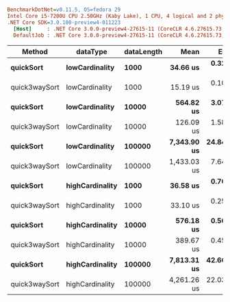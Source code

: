 ``` ini

BenchmarkDotNet=v0.11.5, OS=fedora 29
Intel Core i5-7200U CPU 2.50GHz (Kaby Lake), 1 CPU, 4 logical and 2 physical cores
.NET Core SDK=3.0.100-preview4-011223
  [Host]     : .NET Core 3.0.0-preview4-27615-11 (CoreCLR 4.6.27615.73, CoreFX 4.700.19.21213), 64bit RyuJIT
  DefaultJob : .NET Core 3.0.0-preview4-27615-11 (CoreCLR 4.6.27615.73, CoreFX 4.700.19.21213), 64bit RyuJIT


```
|        Method |        dataType | dataLength |        Mean |      Error |     StdDev |
|-------------- |---------------- |----------- |------------:|-----------:|-----------:|
|     **quickSort** |  **lowCardinality** |       **1000** |    **34.66 us** |  **0.3218 us** |  **0.3010 us** |
| quick3waySort |  lowCardinality |       1000 |    15.19 us |  0.1057 us |  0.0825 us |
|     **quickSort** |  **lowCardinality** |      **10000** |   **564.82 us** |  **3.0790 us** |  **2.7294 us** |
| quick3waySort |  lowCardinality |      10000 |   126.09 us |  1.5882 us |  1.4079 us |
|     **quickSort** |  **lowCardinality** |     **100000** | **7,343.90 us** | **24.8435 us** | **23.2386 us** |
| quick3waySort |  lowCardinality |     100000 | 1,433.03 us |  7.6411 us |  7.1475 us |
|     **quickSort** | **highCardinality** |       **1000** |    **36.58 us** |  **0.7049 us** |  **0.6923 us** |
| quick3waySort | highCardinality |       1000 |    33.10 us |  0.2520 us |  0.2357 us |
|     **quickSort** | **highCardinality** |      **10000** |   **576.18 us** |  **0.5020 us** |  **0.4450 us** |
| quick3waySort | highCardinality |      10000 |   389.67 us |  0.4513 us |  0.4222 us |
|     **quickSort** | **highCardinality** |     **100000** | **7,813.31 us** | **42.6608 us** | **37.8177 us** |
| quick3waySort | highCardinality |     100000 | 4,261.26 us | 22.0312 us | 20.6080 us |
